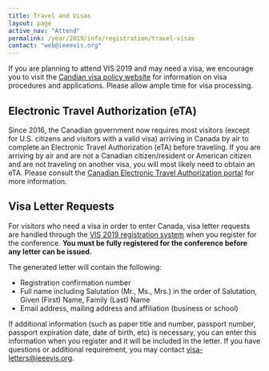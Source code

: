 ```yaml
---
title: Travel and Visas
layout: page
active_nav: "Attend"
permalink: /year/2019/info/registration/travel-visas
contact: "web@ieeevis.org"
---
```


If you are planning to attend VIS 2019 and may need a visa, we encourage you to visit the [Candian visa policy website](https://www.canada.ca/en/immigration-refugees-citizenship/services/visit-canada.html) for information on visa procedures and applications. Please allow ample time for visa processing.


## Electronic Travel Authorization (eTA)

Since 2016, the Canadian government now requires most visitors (except for U.S. citizens and visitors with a valid visa)
arriving in Canada by air to complete an Electronic Travel Authorization (eTA) before traveling. If you are arriving by air and are not a Canadian citizen/resident or American citizen and are not traveling on another visa, you will most likely need to obtain an eTA. Please consult the [Canadian Electronic Travel Authorization portal](https://www.canada.ca/en/immigration-refugees-citizenship/services/visit-canada/eta.html) for more information.


## Visa Letter Requests

For visitors who need a visa in order to enter Canada, visa letter requests are handled through the [VIS 2019 registration system](/year/2019/info/registration/conference-registration) when you register for the conference. **You must be fully registered for the conference before any letter can be issued.** 

The generated letter will contain the following:

* Registration confirmation number
* Full name including Salutation (Mr., Ms., Mrs.) in the order of Salutation, Given (First) Name, Family (Last) Name
* Email address, mailing address and affiliation (business or school)

If additional information (such as paper title and number, passport number, passport expiration date, date of birth, etc) is necessary,  you can enter this information when you register and it will be included in the letter. If you have questions or additional requirement, you may contact [visa-letters@ieeevis.org](mailto:visa-letters@ieeevis.org).
